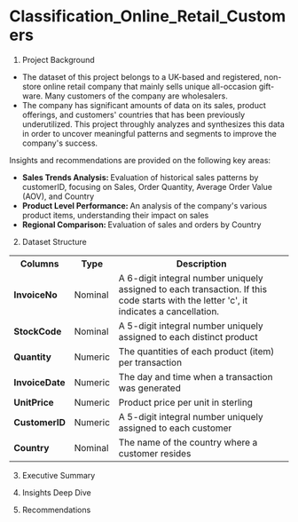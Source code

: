 # Classification_Online_Retail_Customers

1. Project Background <br>

- The dataset of this project belongs to a UK-based and registered, non-store online retail company that mainly sells unique all-occasion gift-ware. Many customers of the company are wholesalers. <br>
- The company has significant amounts of data on its sales, product offerings, and customers' countries that has been previously underutilized. This project throughly analyzes and synthesizes this data in order to uncover meaningful patterns and segments to improve the company's success. 

Insights and recommendations are provided on the following key areas:
<ul>
  <li> <strong> Sales Trends Analysis: </strong> Evaluation of historical sales patterns by customerID, focusing on Sales, Order Quantity, Average Order Value (AOV), and Country </li>
  <li> <strong> Product Level Performance: </strong> An analysis of the company's various product items, understanding their impact on sales </li>
  <li> <strong> Regional Comparison: </strong> Evaluation of sales and orders by Country </li>
</ul>

2. Dataset Structure <br>

<table>
  <tr>
    <th> Columns </th>
    <th> Type </th>
    <th> Description </th>
  </tr>
  <tr>
    <td> <strong> InvoiceNo </strong> </td>
    <td> Nominal </td>
    <td> A 6-digit integral number uniquely assigned to each transaction. If this code starts with the letter 'c', it indicates a cancellation. </li> </td>
  </tr>
  <tr>
    <td> <strong> StockCode </strong> </td>
    <td> Nominal </td>
    <td> A 5-digit integral number uniquely assigned to each distinct product </td>
  </tr> 
  <tr>
    <td> <strong> Quantity </strong> </td>
    <td> Numeric </td>
    <td> The quantities of each product (item) per transaction </td>
  </tr>
  <tr>
    <td> <strong> InvoiceDate </strong> </td>
    <td> Numeric </td>
    <td> The day and time when a transaction was generated </td>
  </tr>
  <tr>
    <td> <strong> UnitPrice </strong> </td>
    <td> Numeric </td>
    <td>  Product price per unit in sterling </td>
  </tr>
  <tr>
    <td> <strong> CustomerID </strong> </td>
    <td> Numeric </td>
    <td> A 5-digit integral number uniquely assigned to each customer </td>
  </tr>
  <tr>
    <td> <strong> Country </strong> </td>
    <td> Nominal </td>
    <td> The name of the country where a customer resides </td>
  </tr>
</table>

3. Executive Summary

4. Insights Deep Dive

5. Recommendations
